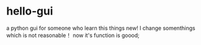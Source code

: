 # hello-gui
a python gui for someone who learn this things new!
I change somenthings which is not reasonable！
now it's function is goood;
